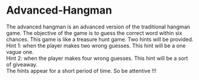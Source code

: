 # Advanced-Hangman
The advanced hangman is an advanced version of the traditional hangman game.  The objective of the game is to guess the correct word within six chances. This game is like a treasure hunt game. Two hints will be provided.   
Hint 1: when the player makes two wrong guesses. This hint will be a one vague one.  
Hint 2: when the player makes four wrong guesses. This hint will be a sort of giveaway.  
The hints appear for a short period of time. So be attentive !!!
